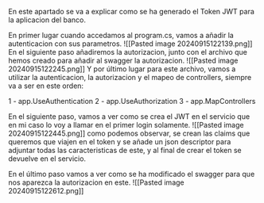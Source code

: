 En este apartado se va a explicar como se ha generado el Token JWT para la aplicacion del banco.

En primer lugar cuando accedamos al program.cs, vamos a añadir la autenticacion con sus parametros.
![[Pasted image 20240915122139.png]]
En el siguiente paso añadiremos la autorizacion, junto con el archivo que hemos creado para añadir al swagger la autorizacion.
![[Pasted image 20240915122245.png]]
Y por último lugar para este archivo, vamos a utilizar la autenticacion, la autorizacion y el mapeo de controllers, siempre va a ser en este orden:

1 - app.UseAuthentication
2 - app.UseAuthorization
3 - app.MapControllers

En el siguiente paso, vamos a ver como se crea el JWT en el servicio que en mi caso lo voy a llamar en el primer login solamente.
![[Pasted image 20240915122445.png]]
como podemos observar, se crean las claims que queremos que viajen en el token y se añade un json descriptor para adjuntar todas las caracteristicas de este, y al final de crear el token se devuelve en el servicio.

En el último paso vamos a ver como se ha modificado el swagger para que nos aparezca la autorizacion en este.
![[Pasted image 20240915122612.png]]

